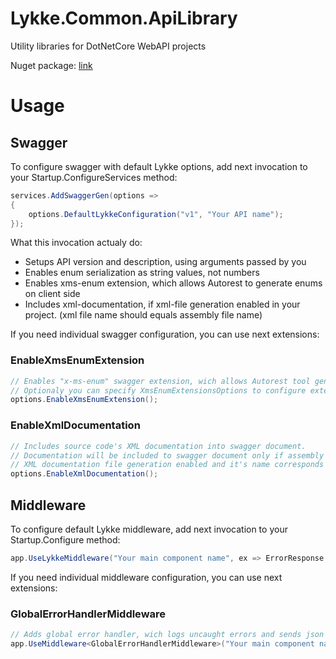 # Lykke.Common.ApiLibrary

Utility libraries for DotNetCore WebAPI projects

Nuget package: [link](https://www.nuget.org/packages/Lykke.Common.ApiLibrary/)

# Usage 

## Swagger

To configure swagger with default Lykke options, add next invocation to your Startup.ConfigureServices method:

```cs
services.AddSwaggerGen(options =>
{
    options.DefaultLykkeConfiguration("v1", "Your API name");
});
```

What this invocation actualy do:

* Setups API version and description, using arguments passed by you
* Enables enum serialization as string values, not numbers
* Enables xms-enum extension, which allows Autorest to generate enums on client side
* Includes xml-documentation, if xml-file generation enabled in your project. (xml file name should equals assembly file name)

If you need individual swagger configuration, you can use next extensions:

### EnableXmsEnumExtension

```cs
// Enables "x-ms-enum" swagger extension, wich allows Autorest tool generates enum or set of string constants for each server-side enum.
// Optionaly you can specify XmsEnumExtensionsOptions to configure extension
options.EnableXmsEnumExtension();
```

### EnableXmlDocumentation

```cs
// Includes source code's XML documentation into swagger document.
// Documentation will be included to swagger document only if assembly's 
// XML documentation file generation enabled and it's name corresponds to the assembly name.
options.EnableXmlDocumentation();
```

## Middleware

To configure default Lykke middleware, add next invocation to your Startup.Configure method:

```cs
app.UseLykkeMiddleware("Your main component name", ex => ErrorResponse.Create("Technical problem"));
```

If you need individual middleware configuration, you can use next extensions:

### GlobalErrorHandlerMiddleware

```cs
// Adds global error handler, wich logs uncaught errors and sends json error response, wich specified by delegate
app.UseMiddleware<GlobalErrorHandlerMiddleware>("Your main component name", ex => ErrorResponse.Create("Technical problem"));
```
